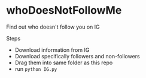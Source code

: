 # whoDoesNotFollowMe
Find out who doesn't follow you on IG

Steps
- Download information from IG
- Download specifically followers and non-followers
- Drag them into same folder as this repo
- run `python IG.py`
